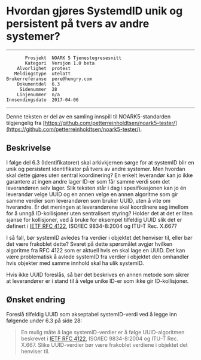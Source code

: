 Hvordan gjøres SystemdID unik og persistent på tvers av andre systemer?
=======================================================================

 ------------------  ---------------------------------
           Prosjekt  NOARK 5 Tjenestegresesnitt
           Kategori  Versjon 1.0 beta
        Alvorlighet  protest
       Meldingstype  utelatt
    Brukerreferanse  pere@hungry.com
        Dokumentdel  6.3
         Sidenummer  28
        Linjenummer  n/a
    Innsendingsdato  2017-04-06
 ------------------  ---------------------------------

Denne teksten er del av en samling innspill til NOARK5-standarden
tilgjengelig fra [https://github.com/petterreinholdtsen/noark5-tester/](https://github.com/petterreinholdtsen/noark5-tester/).

Beskrivelse
-----------

I følge del 6.3 (Identifikatorer) skal arkivkjernen sørge for at
systemID blir en unik og persistent identifikator på tvers av andre
systemer.  Men hvordan skal dette gjøres uten sentral koordinering?
En enkelt leverandør kan jo ikke garantere at ingen andre lager ID-er
som får samme verdi som det leverandøren selv lager.  Slik teksten
står i dag i spesifikasjonen kan jo én leverandør velge UUID og en
annen velge en annen algoritme som gir samme verdier som leverandøren
som bruker UUID, uten å vite om hverandre.  Er det meningen at
leverandørene skal koordinere seg imellom for å unngå ID-kollisjoner
uten sentralisert styring?  Holder det at det er liten sjanse for
kollisjoner, ved å bruke for eksempel tilfeldig UUID slik det er
definert i [IETF RFC 4122](http://www.ietf.org/rfc/rfc4122.txt),
ISO/IEC 9834-8:2004 og ITU-T Rec. X.667?

I så fall, bør systemID avledes fra verdier i objektet det henviser
til, eller bør det være frakoblet dette?  Svaret på dette spørsmålet
avgjør hvilken algoritme fra RFC 4122 som er aktuell hvis en skal lage
en UUID.  Det kan være problematisk å avlede systemID fra verdier i
objektet den omhandler hvis objekter med samme innhold skal ha ulik
systemID.

Hvis ikke UUID foreslås, så bør det beskrives en annen metode som
sikrer at leverandører er i stand til å velge unike ID-er som ikke gir
ID-kollisjoner.

Ønsket endring
--------------

Foreslå tilfeldig UUID som akseptabel systemID-verdi ved å legge inn
følgende under 6.3 på side 28:

> En mulig måte å lage systemID-verdier er å følge UUID-algoritmen
> beskrevet i [IETF RFC 4122](http://www.ietf.org/rfc/rfc4122.txt),
> ISO/IEC 9834-8:2004 og ITU-T Rec. X.667.  Slike UUID-verdier bør
> være frakoblet verdiene i objektet det henviser til.
